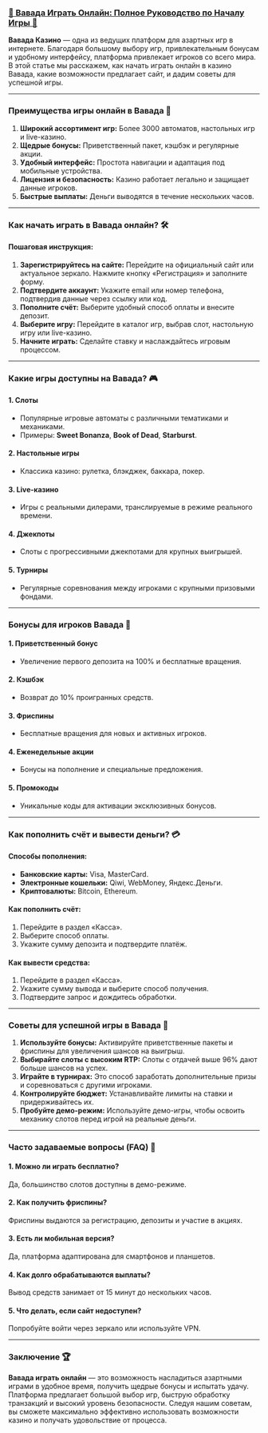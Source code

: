 ### [🎰 Вавада Играть Онлайн: Полное Руководство по Началу Игры 💎](https://partnervavadarv.com?promo=75590753-cc8b-4c4a-8d71-99b7a2293439-jud\&target=register)

**Вавада Казино** — одна из ведущих платформ для азартных игр в интернете. Благодаря большому выбору игр, привлекательным бонусам и удобному интерфейсу, платформа привлекает игроков со всего мира. В этой статье мы расскажем, как начать играть онлайн в казино Вавада, какие возможности предлагает сайт, и дадим советы для успешной игры.

***

### Преимущества игры онлайн в Вавада 🎯

1. **Широкий ассортимент игр:** Более 3000 автоматов, настольных игр и live-казино.
2. **Щедрые бонусы:** Приветственный пакет, кэшбэк и регулярные акции.
3. **Удобный интерфейс:** Простота навигации и адаптация под мобильные устройства.
4. **Лицензия и безопасность:** Казино работает легально и защищает данные игроков.
5. **Быстрые выплаты:** Деньги выводятся в течение нескольких часов.

***

### Как начать играть в Вавада онлайн? 🛠️

#### Пошаговая инструкция:

1. **Зарегистрируйтесь на сайте:**
   Перейдите на официальный сайт или актуальное зеркало.
   Нажмите кнопку «Регистрация» и заполните форму.
2. **Подтвердите аккаунт:**
   Укажите email или номер телефона, подтвердив данные через ссылку или код.
3. **Пополните счёт:**
   Выберите удобный способ оплаты и внесите депозит.
4. **Выберите игру:**
   Перейдите в каталог игр, выбрав слот, настольную игру или live-казино.
5. **Начните играть:**
   Сделайте ставку и наслаждайтесь игровым процессом.

***

### Какие игры доступны на Вавада? 🎮

#### 1. **Слоты**

* Популярные игровые автоматы с различными тематиками и механиками.
* Примеры: **Sweet Bonanza**, **Book of Dead**, **Starburst**.

#### 2. **Настольные игры**

* Классика казино: рулетка, блэкджек, баккара, покер.

#### 3. **Live-казино**

* Игры с реальными дилерами, транслируемые в режиме реального времени.

#### 4. **Джекпоты**

* Слоты с прогрессивными джекпотами для крупных выигрышей.

#### 5. **Турниры**

* Регулярные соревнования между игроками с крупными призовыми фондами.

***

### Бонусы для игроков Вавада 🎁

#### 1. **Приветственный бонус**

* Увеличение первого депозита на 100% и бесплатные вращения.

#### 2. **Кэшбэк**

* Возврат до 10% проигранных средств.

#### 3. **Фриспины**

* Бесплатные вращения для новых и активных игроков.

#### 4. **Еженедельные акции**

* Бонусы на пополнение и специальные предложения.

#### 5. **Промокоды**

* Уникальные коды для активации эксклюзивных бонусов.

***

### Как пополнить счёт и вывести деньги? 💳

#### Способы пополнения:

* **Банковские карты:** Visa, MasterCard.
* **Электронные кошельки:** Qiwi, WebMoney, Яндекс.Деньги.
* **Криптовалюты:** Bitcoin, Ethereum.

#### Как пополнить счёт:

1. Перейдите в раздел «Касса».
2. Выберите способ оплаты.
3. Укажите сумму депозита и подтвердите платёж.

#### Как вывести средства:

1. Перейдите в раздел «Касса».
2. Укажите сумму вывода и выберите способ получения.
3. Подтвердите запрос и дождитесь обработки.

***

### Советы для успешной игры в Вавада 🔑

1. **Используйте бонусы:** Активируйте приветственные пакеты и фриспины для увеличения шансов на выигрыш.
2. **Выбирайте слоты с высоким RTP:** Слоты с отдачей выше 96% дают больше шансов на успех.
3. **Играйте в турнирах:** Это способ заработать дополнительные призы и соревноваться с другими игроками.
4. **Контролируйте бюджет:** Устанавливайте лимиты на ставки и придерживайтесь их.
5. **Пробуйте демо-режим:** Используйте демо-игры, чтобы освоить механику слотов перед игрой на реальные деньги.

***

### Часто задаваемые вопросы (FAQ) 📝

#### 1. Можно ли играть бесплатно?

Да, большинство слотов доступны в демо-режиме.

#### 2. Как получить фриспины?

Фриспины выдаются за регистрацию, депозиты и участие в акциях.

#### 3. Есть ли мобильная версия?

Да, платформа адаптирована для смартфонов и планшетов.

#### 4. Как долго обрабатываются выплаты?

Вывод средств занимает от 15 минут до нескольких часов.

#### 5. Что делать, если сайт недоступен?

Попробуйте войти через зеркало или используйте VPN.

***

### Заключение 🏆

**Вавада играть онлайн** — это возможность насладиться азартными играми в удобное время, получить щедрые бонусы и испытать удачу. Платформа предлагает большой выбор игр, быструю обработку транзакций и высокий уровень безопасности. Следуя нашим советам, вы сможете максимально эффективно использовать возможности казино и получать удовольствие от процесса.
